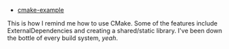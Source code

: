  - [cmake-example](https://github.com/zmertens/cmake-example)

This is how I remind me how to use CMake. 
Some of the features include ExternalDependencies and creating a shared/static library.
I've been down the bottle of every build system, *yeah*.